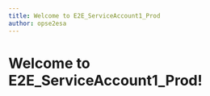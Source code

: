 ```yaml
---
title: Welcome to E2E_ServiceAccount1_Prod
author: opse2esa
---
```

# Welcome to E2E_ServiceAccount1_Prod!
